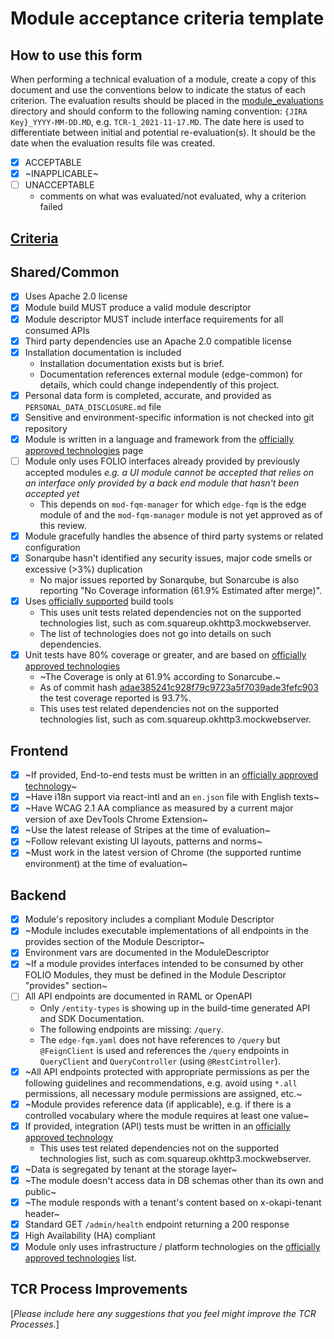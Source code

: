 # Module acceptance criteria template

## How to use this form
When performing a technical evaluation of a module, create a copy of this document and use the conventions below to indicate the status of each criterion.  The evaluation results should be placed in the [module_evaluations](https://github.com/folio-org/tech-council/tree/master/module_evaluations) directory and should conform to the following naming convention: `{JIRA Key}_YYYY-MM-DD.MD`, e.g. `TCR-1_2021-11-17.MD`.  The date here is used to differentiate between initial and potential re-evaluation(s).  It should be the date when the evaluation results file was created.

* [x] ACCEPTABLE
* [x] ~INAPPLICABLE~
* [ ] UNACCEPTABLE
  * comments on what was evaluated/not evaluated, why a criterion failed

## [Criteria](https://github.com/folio-org/tech-council/blob/7b10294a5c1c10c7e1a7c5b9f99f04bf07630f06/MODULE_ACCEPTANCE_CRITERIA.MD)

## Shared/Common
* [x] Uses Apache 2.0 license
* [x] Module build MUST produce a valid module descriptor
* [x] Module descriptor MUST include interface requirements for all consumed APIs
* [x] Third party dependencies use an Apache 2.0 compatible license
* [x] Installation documentation is included
  * Installation documentation exists but is brief.
  * Documentation references external module (edge-common) for details, which could change independently of this project.
* [x] Personal data form is completed, accurate, and provided as `PERSONAL_DATA_DISCLOSURE.md` file
* [x] Sensitive and environment-specific information is not checked into git repository
* [x] Module is written in a language and framework from the [officially approved technologies](https://wiki.folio.org/display/TC/Officially+Supported+Technologies) page
* [ ] Module only uses FOLIO interfaces already provided by previously accepted modules _e.g. a UI module cannot be accepted that relies on an interface only provided by a back end module that hasn't been accepted yet_
  * This depends on `mod-fqm-manager` for which `edge-fqm` is the edge module of and the `mod-fqm-manager` module is not yet approved as of this review.
* [x] Module gracefully handles the absence of third party systems or related configuration
* [x] Sonarqube hasn't identified any security issues, major code smells or excessive (>3%) duplication
  * No major issues reported by Sonarqube, but Sonarcube is also reporting "No Coverage information (61.9% Estimated after merge)".
* [x] Uses [officially supported](https://wiki.folio.org/display/TC/Officially+Supported+Technologies) build tools
  * This uses unit tests related dependencies not on the supported technologies list, such as com.squareup.okhttp3.mockwebserver.
  * The list of technologies does not go into details on such dependencies.
* [x] Unit tests have 80% coverage or greater, and are based on [officially approved technologies](https://wiki.folio.org/display/TC/Officially+Supported+Technologies)
  * ~The Coverage is only at 61.9% according to Sonarcube.~
  * As of commit hash [adae385241c928f79c9723a5f7039ade3fefc903](https://github.com/folio-org/edge-fqm/commit/adae385241c928f79c9723a5f7039ade3fefc903) the test coverage reported is 93.7%.
  * This uses test related dependencies not on the supported technologies list, such as com.squareup.okhttp3.mockwebserver.

## Frontend
* [x] ~If provided, End-to-end tests must be written in an [officially approved technology](https://wiki.folio.org/display/TC/Officially+Supported+Technologies)~
* [x] ~Have i18n support via react-intl and an `en.json` file with English texts~
* [x] ~Have WCAG 2.1 AA compliance as measured by a current major version of axe DevTools Chrome Extension~
* [x] ~Use the latest release of Stripes at the time of evaluation~
* [x] ~Follow relevant existing UI layouts, patterns and norms~
* [x] ~Must work in the latest version of Chrome (the supported runtime environment) at the time of evaluation~

## Backend
* [x] Module's repository includes a compliant Module Descriptor
* [x] ~Module includes executable implementations of all endpoints in the provides section of the Module Descriptor~
* [x] Environment vars are documented in the ModuleDescriptor
* [x] ~If a module provides interfaces intended to be consumed by other FOLIO Modules, they must be defined in the Module Descriptor "provides" section~
* [ ] All API endpoints are documented in RAML or OpenAPI
  * Only `/entity-types` is showing up in the build-time generated API and SDK Documentation.
  * The following endpoints are missing: `/query`.
  * The `edge-fqm.yaml` does not have references to `/query` but `@FeignClient` is used and references the `/query` endpoints in `QueryClient` and `QueryController` (using `@RestCintroller`).
* [x] ~All API endpoints protected with appropriate permissions as per the following guidelines and recommendations, e.g. avoid using `*.all` permissions, all necessary module permissions are assigned, etc.~
* [x] ~Module provides reference data (if applicable), e.g. if there is a controlled vocabulary where the module requires at least one value~
* [x] If provided, integration (API) tests must be written in an [officially approved technology](https://wiki.folio.org/display/TC/Officially+Supported+Technologies)
  * This uses test related dependencies not on the supported technologies list, such as com.squareup.okhttp3.mockwebserver.
* [x] ~Data is segregated by tenant at the storage layer~
* [x] ~The module doesn't access data in DB schemas other than its own and public~
* [x] ~The module responds with a tenant's content based on x-okapi-tenant header~
* [x] Standard GET `/admin/health` endpoint returning a 200 response
* [x] High Availability (HA) compliant
* [x] Module only uses infrastructure / platform technologies on the [officially approved technologies](https://wiki.folio.org/display/TC/Officially+Supported+Technologies) list.

## TCR Process Improvements
[_Please include here any suggestions that you feel might improve the TCR Processes._]
